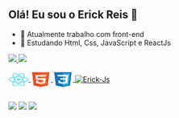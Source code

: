 ## Olá! Eu sou o Erick Reis 👋

- 🔭 Atualmente trabalho com front-end
- 🌱 Estudando Html, Css, JavaScript e ReactJs

<div>
<a href="https://github.com/Erick-Reiss">
  <img height="180em" src="https://github-readme-stats.vercel.app/api?username=Erick-Reiss&show_icons=true&theme=dracula&include_all_commits=true&count_private=true"/>
  <img height="180em" src="https://github-readme-stats.vercel.app/api/top-langs/?username=Erick-Reiss&layout=compact&langs_count=7&theme=dracula"/>
</div>
  <div style="display: inline_block"><br>
  
  <img align="center" alt="Erick-React" height="30" width="40" src="https://raw.githubusercontent.com/devicons/devicon/master/icons/react/react-original.svg">
  <img align="center" alt="Erick-HTML" height="30" width="40" src="https://raw.githubusercontent.com/devicons/devicon/master/icons/html5/html5-original.svg">
  <img align="center" alt="Erick-CSS" height="30" width="40" src="https://raw.githubusercontent.com/devicons/devicon/master/icons/css3/css3-original.svg">
     <img align="center" alt="Erick-Js" height="30" width="40" src="https://cdn-icons-png.flaticon.com/512/1199/1199124.png">
</div>
  
  
  ##

 
<div> 
  <a href="https://www.linkedin.com/in/erick-reis-4b4714234/"><img src="https://img.shields.io/badge/-LinkedIn-%230077B5?style=for-the-badge&logo=linkedin&logoColor=white" target="_blank"></a> 
  <a href = "mailto:erick.fused@gmail.com"><img src="https://img.shields.io/badge/-Gmail-%23333?style=for-the-badge&logo=gmail&logoColor=white" target="_blank"></a>
  <a href="https://instagram.com/Erick.R77" target="_blank"><img src="https://img.shields.io/badge/-Instagram-%23E4405F?style=for-the-badge&logo=instagram&logoColor=white" target="_blank"></a>
</div>
